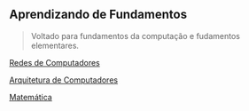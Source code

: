 ## Aprendizando de Fundamentos

>Voltado para fundamentos da computação e fudamentos elementares.

[Redes de Computadores]()

[Arquitetura de Computadores](Computer_architecture/readme.md)

[Matemática]()